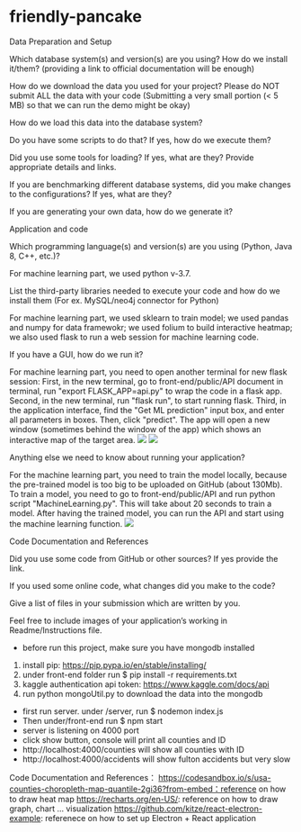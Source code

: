 # friendly-pancake
Data Preparation and Setup

Which database system(s) and version(s) are you using? How do we install it/them? (providing a link to official documentation will be enough)



How do we download the data you used for your project? Please do NOT submit ALL the data with your code (Submitting a very small portion (< 5 MB) so that we can run the demo might be okay)



How do we load this data into the database system? 


Do you have some scripts to do that? If yes, how do we execute them?



Did you use some tools for loading? If yes, what are they? Provide appropriate details and links. 



If you are benchmarking different database systems, did you make changes to the configurations? If yes, what are they?



If you are generating your own data, how do we generate it?


Application and code

Which programming language(s) and version(s) are you using (Python, Java 8, C++, etc.)?

For machine learning part, we used python v-3.7.



List the third-party libraries needed to execute your code and how do we install them (For ex. MySQL/neo4j connector for Python)


For machine learning part, we used sklearn to train model; we used pandas and numpy for data framewokr; we used folium to build interactive heatmap; we also used flask to run a web session for machine learning code. 

If you have a GUI, how do we run it?


For machine learning part, you need to open another terminal for new flask session: 
First, in the new terminal, go to front-end/public/API document in terminal, run "export FLASK_APP=api.py" to wrap the code in a flask app. 
Second, in the new terminal, run "flask run", to start running flask. 
Third, in the application interface, find the "Get ML prediction" input box, and enter all parameters in boxes. Then, click "predict". The app will open a new window (sometimes behind the window of the app) which shows an interactive map of the target area. 
![](instruction_file/img2)
![](instruction_file/img3)

Anything else we need to know about running your application?

For the machine learning part, you need to train the model locally, because the pre-trained model is too big to be uploaded on GitHub (about 130Mb). To train a model, you need to go to front-end/public/API and run python script "MachineLearning.py". This will take about 20 seconds to train a model. After having the trained model, you can run the API and start using the machine learning function.
![](instruction_file/img4)

Code Documentation and References

Did you use some code from GitHub or other sources? If yes provide the link.


If you used some online code, what changes did you make to the code?

Give a list of files in your submission which are written by you.


Feel free to include images of your application’s working in Readme/Instructions file.


* before run this project, make sure you have mongodb installed
1. install pip: https://pip.pypa.io/en/stable/installing/
2. under front-end folder run $ pip install -r requirements.txt
3. kaggle authentication api token: https://www.kaggle.com/docs/api 
5. run python mongoUtil.py to download the data into the mongodb
* first run server. under /server, run $ nodemon index.js
* Then under/front-end run $ npm start
* server is listening on 4000 port
* click show button, console will print all counties and ID
* http://localhost:4000/counties will show all counties with ID
* http://localhost:4000/accidents will show fulton accidents but very slow

Code Documentation and References：
https://codesandbox.io/s/usa-counties-choropleth-map-quantile-2gi36?from-embed：reference on how to draw heat map
https://recharts.org/en-US/: reference on how to draw graph, chart ... visualization
https://github.com/kitze/react-electron-example: referenece on how to set up Electron + React application
